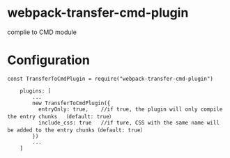 # webpack-transfer-cmd-plugin
complie to CMD module

# Configuration

```
const TransferToCmdPlugin = require("webpack-transfer-cmd-plugin")
```

```
    plugins: [
        ...
        new TransferToCmdPlugin({
          entryOnly: true,    //if true, the plugin will only compile the entry chunks  （default: true）
          include_css: true   //if ture, CSS with the same name will be added to the entry chunks（default: true）
        })
        ...
    ]
```